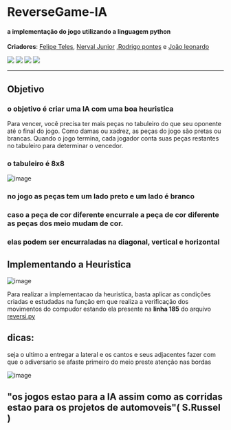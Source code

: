 # ReverseGame-IA

#### a implementação do jogo utilizando a linguagem python

**Criadores**: [Felipe Teles](https://github.com/felipersteles), [Nerval Junior](https://github.com/nervaljunior) ,[Rodrigo pontes](https://github.com/rodrigopontis) e [João leonardo](https://github.com/joaoleopo)

![](https://img.shields.io/badge/Language-Python-blue) ![](https://img.shields.io/badge/IDE-Microsoft%20Visual%20Studio%202022-blue) ![](https://img.shields.io/badge/Environment-Windows-red) ![](https://img.shields.io/badge/User%20Interface-GUI%20%2B%20CLI-yellowgreen)

---


## Objetivo

### o objetivo é criar uma IA com uma boa heuristica

Para vencer, você precisa ter mais peças no tabuleiro do que seu oponente até o final do jogo. Como damas ou xadrez, as peças do jogo são pretas ou brancas. Quando o jogo termina, cada jogador conta suas peças restantes no tabuleiro para determinar o vencedor.

### o tabuleiro é 8x8

![image](https://github.com/nervaljunior/ReverseGame-IA/assets/108685222/0595d500-3604-4c48-a6c9-848eb06eba05)

### no jogo as peças tem um lado preto e um lado é branco

### caso a peça de cor diferente encurrale a peça de cor diferente as peças dos meio mudam de cor.

### elas podem ser encurraladas na diagonal, vertical e horizontal

## Implementando a Heuristica

![image](https://github.com/nervaljunior/ReverseGame-IA/assets/108685222/2e885141-9983-4b27-b46a-0b9695196bd3)

Para realizar a implementacao da heuristica, basta aplicar as condições criadas e estudadas na função em que realiza a verificação dos movimentos do compudor estando ela presente na **linha 185** do arquivo [reversi.py](./reversi.py)

## dicas:

seja o ultimo a entregar a lateral e os cantos e seus adjacentes
fazer com que o adiversario se afaste primeiro do meio
preste atenção nas bordas

![image](https://github.com/nervaljunior/ReverseGame-IA/assets/108685222/ee80b913-5e92-4796-ac78-c9933f3781c5)


## "os jogos estao para a IA assim como as corridas estao para os projetos de automoveis"( S.Russel )